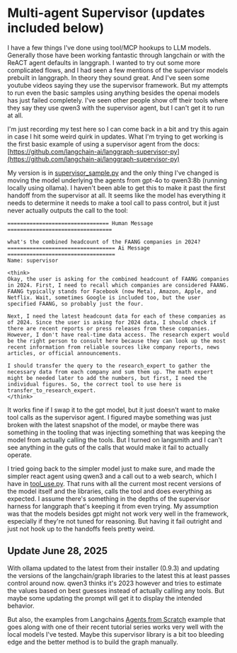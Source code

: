 # Multi-agent Supervisor (updates included below)

I have a few things I've done using tool/MCP hookups to LLM models. Generally
those have been working fantastic through langchain or with the ReACT agent
defaults in langgraph. I wanted to try out some more complicated flows, and I
had seen a few mentions of the supervisor models prebuilt in langgraph. In
theory they sound great. And I've seen some youtube videos saying they use the
supervisor framework. But my attempts to run even the basic samples using
anything besides the openai models has just failed completely. I've seen other
people show off their tools where they say they use qwen3 with the supervisor
agent, but I can't get it to run at all.

I'm just recording my test here so I can come back in a bit and try this again
in case I hit some weird quirk in updates. What I'm trying to get working is 
the first basic example of using a supervisor agent from the docs:
[https://github.com/langchain-ai/langgraph-supervisor-py](https://github.com/langchain-ai/langgraph-supervisor-py)

My version is in [supervisor_sample.py](supervisor_sample.py)
and the only thing I've changed is
moving the model underlying the agents from gpt-4o to qwen3:8b (running
locally using ollama).
I haven't been able to get this to make it past the first handoff
from the supervisor at all. It seems like the model has everything it needs to
determine it needs to make a tool call to pass control, but it just never
actually outputs the call to the tool:

```
================================ Human Message =================================

what's the combined headcount of the FAANG companies in 2024?
================================== Ai Message ==================================
Name: supervisor

<think>
Okay, the user is asking for the combined headcount of FAANG companies in 2024. First, I need to recall which companies are considered FAANG. FAANG typically stands for Facebook (now Meta), Amazon, Apple, and Netflix. Wait, sometimes Google is included too, but the user specified FAANG, so probably just the four.

Next, I need the latest headcount data for each of these companies as of 2024. Since the user is asking for 2024 data, I should check if there are recent reports or press releases from these companies. However, I don't have real-time data access. The research expert would be the right person to consult here because they can look up the most recent information from reliable sources like company reports, news articles, or official announcements.

I should transfer the query to the research_expert to gather the necessary data from each company and sum them up. The math expert might be needed later to add the numbers, but first, I need the individual figures. So, the correct tool to use here is transfer_to_research_expert.
</think>
```

It works fine if I swap it to the gpt model, but it just doesn't want to make
tool calls as the supervisor agent. I figured maybe something was just broken
with the latest snapshot of the model, or maybe there was something in the
tooling that was injecting something that was keeping the model from actually
calling the tools. But I turned on langsmith and I can't see anything in the
guts of the calls that would make it fail to actually operate.

I tried going back to the simpler model just to make sure, and made the
simpler react agent using qwen3 and a call out to a web search, which I have
in [tool_use.py](tool_use.py). That runs with all the current most recent
versions of the model itself and the libraries, calls the tool and does
everything as expected. I assume there's something in the depths of the
supervisor harness for langgraph that's keeping it from even trying. My
assumption was that the models besides gpt might not work very well in the
framework, especially if they're not tuned for reasoning. But having it fail
outright and just not hook up to the handoffs feels pretty weird.

## Update June 28, 2025
With ollama updated to the latest from their installer (0.9.3) and updating
the versions of the langchain/graph libraries to the latest this
at least passes control around now. qwen3 thinks it's 2023 however and tries
to estimate the values based on best guesses instead of actually calling any 
tools. But maybe some updating the prompt will get it to display the intended
behavior.

But also, the examples from Langchains
[Agents from Scratch](https://github.com/langchain-ai/agents-from-scratch)
example that goes along with one of their recent tutorial series works very
well with the local models I've tested. Maybe this supervisor library is a
bit too bleeding edge and the better method is to build the graph manually.
